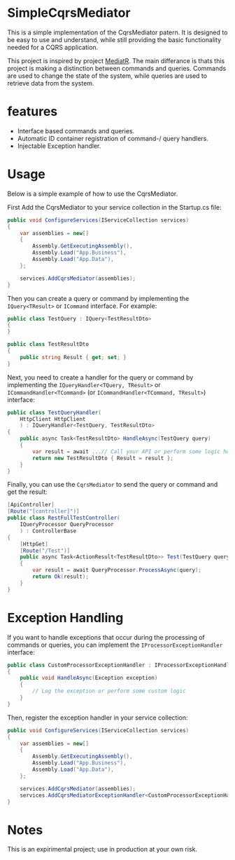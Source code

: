 # SimpleCqrsMediator
This is a simple implementation of the CqrsMediator patern. It is designed to be easy to use and understand, while still providing the basic functionality needed for a CQRS application.

This project is inspired by project [MediatR](https://github.com/jbogard/MediatR). The main differance is thats this project is making a distinction between commands and queries. Commands are used to change the state of the system, while queries are used to retrieve data from the system.

# features
- Interface based commands and queries.
- Automatic ID container registration of command-/ query handlers.
- Injectable Exception handler.

# Usage
Below is a simple example of how to use the CqrsMediator. 

First Add the CqrsMediator to your service collection in the Startup.cs file:
```csharp
public void ConfigureServices(IServiceCollection services)
{
    var assemblies = new[]
    {
        Assembly.GetExecutingAssembly(),
        Assembly.Load("App.Business"),
        Assembly.Load("App.Data"),
    };

    services.AddCqrsMediator(assemblies);
}
```


Then you can create a query or command by implementing the `IQuery<TResult>` or `ICommand` interface. For example:

```csharp
public class TestQuery : IQuery<TestResultDto>
{
}

public class TestResultDto
{
    public string Result { get; set; }
}
```

Next, you need to create a handler for the query or command by implementing the `IQueryHandler<TQuery, TResult>` or `ICommandHandler<TCommand>` (or `ICommandHandler<TCommand, TResult>`) interface:
```csharp
public class TestQueryHandler(
    HttpClient HttpClient
    ) : IQueryHandler<TestQuery, TestResultDto>
{
    public async Task<TestResultDto> HandleAsync(TestQuery query)
    {
        var result = await ...// Call your API or perform some logic here
        return new TestResultDto { Result = result };
    }
}
```

Finally, you can use the `CqrsMediator` to send the query or command and get the result:
```csharp
[ApiController]
[Route("[controller]")]
public class RestFullTestController(
    IQueryProcessor QueryProcessor
    ) : ControllerBase
{
    [HttpGet]
    [Route("/Test")]
    public async Task<ActionResult<TestResultDto>> Test(TestQuery query)
    {
        var result = await QueryProcessor.ProcessAsync(query);
        return Ok(result);
    }
}
```

# Exception Handling
If you want to handle exceptions that occur during the processing of commands or queries, you can implement the `IProcessorExceptionHandler` interface:
```csharp
public class CustomProcessorExceptionHandler : IProcessorExceptionHandler
{
    public void HandleAsync(Exception exception)
    {
        // Log the exception or perform some custom logic
    }
}
```

Then, register the exception handler in your service collection:
```csharp
public void ConfigureServices(IServiceCollection services)
{
    var assemblies = new[]
    {
        Assembly.GetExecutingAssembly(),
        Assembly.Load("App.Business"),
        Assembly.Load("App.Data"),
    };

    services.AddCqrsMediator(assemblies);
    services.AddCqrsMediatorExceptionHandler<CustomProcessorExceptionHandler>();
}
```

# Notes
This is an expirimental project; use in production at your own risk.